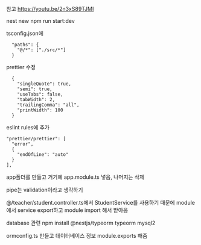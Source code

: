 참고
https://youtu.be/2n3xS89TJMI

nest new <project-name>
npm run start:dev

tsconfig.json에

      "paths": {
        "@/*": ["./src/*"]
      }

prettier 수정

      {
        "singleQuote": true,
        "semi": true,
        "useTabs": false,
        "tabWidth": 2,
        "trailingComma": "all",
        "printWidth": 100
      }

eslint rules에 추가

    "prettier/prettier": [
      "error",
      {
        "endOfLine": "auto"
      }
    ],

app폴더를 만들고 거기에 app.module.ts 넣음, 나머지는 삭제

pipe는 validation이라고 생각하기

@/teacher/student.controller.ts에서 StudentService를 사용하기 때문에
module에서 service export하고 module import 해서 받아옴

database 관련
npm install @nestjs/typeorm typeorm mysql2

ormconfig.ts 만들고 데이터베이스 정보 module.exports 해줌

